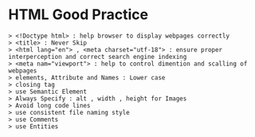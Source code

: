 # HTML Good Practice 
    > <!Doctype html> : help browser to display webpages correctly 
    > <title> : Never Skip
    > <html lang="en"> , <meta charset="utf-18"> : ensure proper interperception and correct search engine indexing
    > <meta nam="viewport"> : help to control dimention and scalling of webpages
    > elements, Attribute and Names : Lower case
    > closing tag 
    > use Semantic Element
    > Always Specify : alt , width , height for Images
    > Avoid long code lines
    > use consistent file naming style
    > use Comments
    > use Entities
